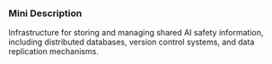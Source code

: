 ### Mini Description

Infrastructure for storing and managing shared AI safety information, including distributed databases, version control systems, and data replication mechanisms.
